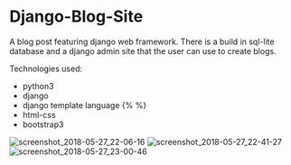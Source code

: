 # Django-Blog-Site

A blog post featuring django web framework.
There is a build in sql-lite database and a django admin site that the user can use to create blogs.

Technologies used:
* python3
* django
* django template language {% %}
* html-css
* bootstrap3
     
![screenshot_2018-05-27_22-06-16](https://user-images.githubusercontent.com/21143253/40618036-df6891be-6298-11e8-8628-6d33614306c4.png)
![screenshot_2018-05-27_22-41-27](https://user-images.githubusercontent.com/21143253/40618040-e38ab042-6298-11e8-85b7-89c62f21bdf8.png)
![screenshot_2018-05-27_23-00-46](https://user-images.githubusercontent.com/21143253/40618045-e76f8e8a-6298-11e8-9e1f-65badb584696.png)
